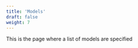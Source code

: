 ```yaml
---
title: 'Models'
draft: false
weight: 7
---
```


This is the page where a list of models are specified